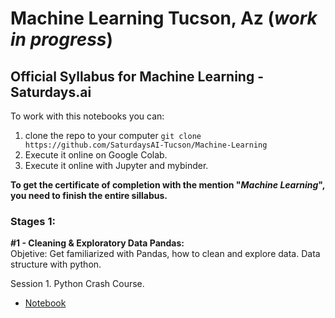 
# Machine Learning Tucson, Az (_work in progress_)
## Official Syllabus for Machine Learning - Saturdays.ai

To work with this notebooks you can:
1) clone the repo to your computer `git clone https://github.com/SaturdaysAI-Tucson/Machine-Learning`
2) Execute it online on Google Colab.
3) Execute it online with Jupyter and mybinder.

__To get the certificate of completion with the mention "_Machine Learning_", you need to finish the entire sillabus.__


### Stages 1:


**#1 - Cleaning & Exploratory Data Pandas:**    
Objetive: Get familiarized with Pandas, how to clean and explore data. Data structure with python.  

Session 1. Python Crash Course.

- [Notebook](https://github.com/SaturdaysAI-Tucson/Machine-Learning/tree/master/01-Python-Crash-Course)





